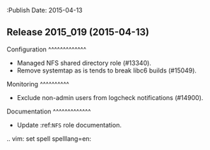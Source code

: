 :Publish Date: 2015-04-13

Release 2015_019 (2015-04-13)
-----------------------------

Configuration
^^^^^^^^^^^^^

* Managed NFS shared directory role (#13340).
* Remove systemtap as is tends to break libc6 builds (#15049).


Monitoring
^^^^^^^^^^

* Exclude non-admin users from logcheck notifications (#14900).


Documentation
^^^^^^^^^^^^^

* Update :ref:`NFS` role documentation.


.. vim: set spell spelllang=en:
